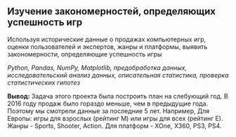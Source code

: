 ## Изучение закономерностей, определяющих успешность игр

Используя исторические данные о продажах компьютерных игр, оценки пользователей и экспертов, жанры и платформы, выявить закономерности, определяющие успешность игры

*Python, Pandas, NumPy, Matplotlib, предобработка данных, исследовательский анализ данных, описательная статистика, проверка статистических гипотез*

**Вывод:** Задача этого проекта была построить план на слебующий год. В 2016 году продаж было гораздо меньше, чем в предыдущие года. Поэтому мы смотрели данные за последние 5 лет. Например, Для Европы: игры для взрослых (рейтинг М) или игры для всех (рейтинг Е). Жанры - Sports, Shooter, Action. Для платформ - XOne, X360, PS3, PS4.

